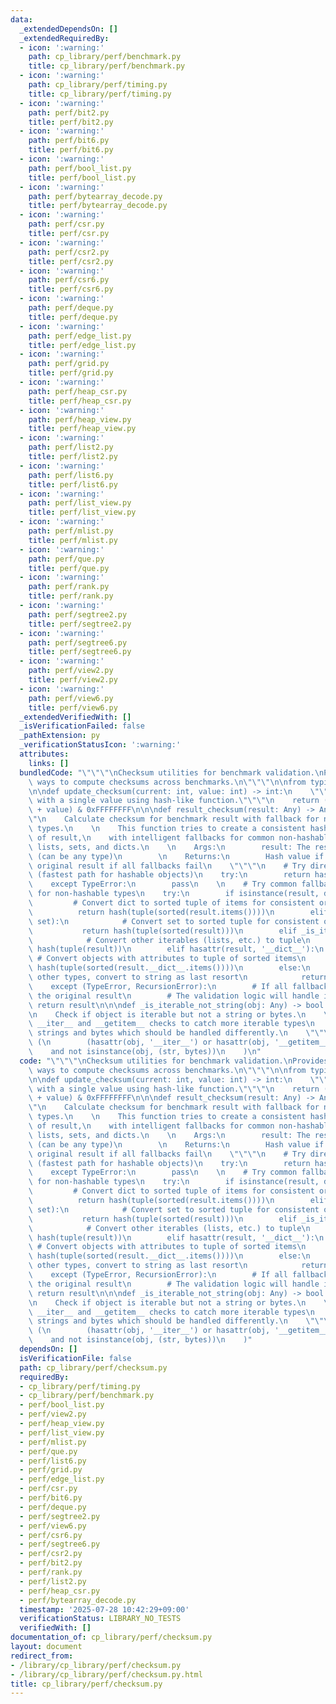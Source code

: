 ```yaml
---
data:
  _extendedDependsOn: []
  _extendedRequiredBy:
  - icon: ':warning:'
    path: cp_library/perf/benchmark.py
    title: cp_library/perf/benchmark.py
  - icon: ':warning:'
    path: cp_library/perf/timing.py
    title: cp_library/perf/timing.py
  - icon: ':warning:'
    path: perf/bit2.py
    title: perf/bit2.py
  - icon: ':warning:'
    path: perf/bit6.py
    title: perf/bit6.py
  - icon: ':warning:'
    path: perf/bool_list.py
    title: perf/bool_list.py
  - icon: ':warning:'
    path: perf/bytearray_decode.py
    title: perf/bytearray_decode.py
  - icon: ':warning:'
    path: perf/csr.py
    title: perf/csr.py
  - icon: ':warning:'
    path: perf/csr2.py
    title: perf/csr2.py
  - icon: ':warning:'
    path: perf/csr6.py
    title: perf/csr6.py
  - icon: ':warning:'
    path: perf/deque.py
    title: perf/deque.py
  - icon: ':warning:'
    path: perf/edge_list.py
    title: perf/edge_list.py
  - icon: ':warning:'
    path: perf/grid.py
    title: perf/grid.py
  - icon: ':warning:'
    path: perf/heap_csr.py
    title: perf/heap_csr.py
  - icon: ':warning:'
    path: perf/heap_view.py
    title: perf/heap_view.py
  - icon: ':warning:'
    path: perf/list2.py
    title: perf/list2.py
  - icon: ':warning:'
    path: perf/list6.py
    title: perf/list6.py
  - icon: ':warning:'
    path: perf/list_view.py
    title: perf/list_view.py
  - icon: ':warning:'
    path: perf/mlist.py
    title: perf/mlist.py
  - icon: ':warning:'
    path: perf/que.py
    title: perf/que.py
  - icon: ':warning:'
    path: perf/rank.py
    title: perf/rank.py
  - icon: ':warning:'
    path: perf/segtree2.py
    title: perf/segtree2.py
  - icon: ':warning:'
    path: perf/segtree6.py
    title: perf/segtree6.py
  - icon: ':warning:'
    path: perf/view2.py
    title: perf/view2.py
  - icon: ':warning:'
    path: perf/view6.py
    title: perf/view6.py
  _extendedVerifiedWith: []
  _isVerificationFailed: false
  _pathExtension: py
  _verificationStatusIcon: ':warning:'
  attributes:
    links: []
  bundledCode: "\"\"\"\nChecksum utilities for benchmark validation.\nProvides consistent\
    \ ways to compute checksums across benchmarks.\n\"\"\"\n\nfrom typing import Any\n\
    \n\ndef update_checksum(current: int, value: int) -> int:\n    \"\"\"Update checksum\
    \ with a single value using hash-like function.\"\"\"\n    return (current * 31\
    \ + value) & 0xFFFFFFFF\n\n\ndef result_checksum(result: Any) -> Any:\n    \"\"\
    \"\n    Calculate checksum for benchmark result with fallback for non-hashable\
    \ types.\n    \n    This function tries to create a consistent hash for any type\
    \ of result,\n    with intelligent fallbacks for common non-hashable types like\
    \ lists, sets, and dicts.\n    \n    Args:\n        result: The result to checksum\
    \ (can be any type)\n        \n    Returns:\n        Hash value if successful,\
    \ original result if all fallbacks fail\n    \"\"\"\n    # Try direct hash first\
    \ (fastest path for hashable objects)\n    try:\n        return hash(result)\n\
    \    except TypeError:\n        pass\n    \n    # Try common fallback conversions\
    \ for non-hashable types\n    try:\n        if isinstance(result, dict):\n   \
    \         # Convert dict to sorted tuple of items for consistent ordering\n  \
    \          return hash(tuple(sorted(result.items())))\n        elif isinstance(result,\
    \ set):\n            # Convert set to sorted tuple for consistent ordering\n \
    \           return hash(tuple(sorted(result)))\n        elif _is_iterable_not_string(result):\n\
    \            # Convert other iterables (lists, etc.) to tuple\n            return\
    \ hash(tuple(result))\n        elif hasattr(result, '__dict__'):\n           \
    \ # Convert objects with attributes to tuple of sorted items\n            return\
    \ hash(tuple(sorted(result.__dict__.items())))\n        else:\n            # For\
    \ other types, convert to string as last resort\n            return hash(str(result))\n\
    \    except (TypeError, RecursionError):\n        # If all fallbacks fail, return\
    \ the original result\n        # The validation logic will handle it\n       \
    \ return result\n\n\ndef _is_iterable_not_string(obj: Any) -> bool:\n    \"\"\"\
    \n    Check if object is iterable but not a string or bytes.\n    \n    Uses both\
    \ __iter__ and __getitem__ checks to catch more iterable types\n    while excluding\
    \ strings and bytes which should be handled differently.\n    \"\"\"\n    return\
    \ (\n        (hasattr(obj, '__iter__') or hasattr(obj, '__getitem__')) \n    \
    \    and not isinstance(obj, (str, bytes))\n    )\n"
  code: "\"\"\"\nChecksum utilities for benchmark validation.\nProvides consistent\
    \ ways to compute checksums across benchmarks.\n\"\"\"\n\nfrom typing import Any\n\
    \n\ndef update_checksum(current: int, value: int) -> int:\n    \"\"\"Update checksum\
    \ with a single value using hash-like function.\"\"\"\n    return (current * 31\
    \ + value) & 0xFFFFFFFF\n\n\ndef result_checksum(result: Any) -> Any:\n    \"\"\
    \"\n    Calculate checksum for benchmark result with fallback for non-hashable\
    \ types.\n    \n    This function tries to create a consistent hash for any type\
    \ of result,\n    with intelligent fallbacks for common non-hashable types like\
    \ lists, sets, and dicts.\n    \n    Args:\n        result: The result to checksum\
    \ (can be any type)\n        \n    Returns:\n        Hash value if successful,\
    \ original result if all fallbacks fail\n    \"\"\"\n    # Try direct hash first\
    \ (fastest path for hashable objects)\n    try:\n        return hash(result)\n\
    \    except TypeError:\n        pass\n    \n    # Try common fallback conversions\
    \ for non-hashable types\n    try:\n        if isinstance(result, dict):\n   \
    \         # Convert dict to sorted tuple of items for consistent ordering\n  \
    \          return hash(tuple(sorted(result.items())))\n        elif isinstance(result,\
    \ set):\n            # Convert set to sorted tuple for consistent ordering\n \
    \           return hash(tuple(sorted(result)))\n        elif _is_iterable_not_string(result):\n\
    \            # Convert other iterables (lists, etc.) to tuple\n            return\
    \ hash(tuple(result))\n        elif hasattr(result, '__dict__'):\n           \
    \ # Convert objects with attributes to tuple of sorted items\n            return\
    \ hash(tuple(sorted(result.__dict__.items())))\n        else:\n            # For\
    \ other types, convert to string as last resort\n            return hash(str(result))\n\
    \    except (TypeError, RecursionError):\n        # If all fallbacks fail, return\
    \ the original result\n        # The validation logic will handle it\n       \
    \ return result\n\n\ndef _is_iterable_not_string(obj: Any) -> bool:\n    \"\"\"\
    \n    Check if object is iterable but not a string or bytes.\n    \n    Uses both\
    \ __iter__ and __getitem__ checks to catch more iterable types\n    while excluding\
    \ strings and bytes which should be handled differently.\n    \"\"\"\n    return\
    \ (\n        (hasattr(obj, '__iter__') or hasattr(obj, '__getitem__')) \n    \
    \    and not isinstance(obj, (str, bytes))\n    )"
  dependsOn: []
  isVerificationFile: false
  path: cp_library/perf/checksum.py
  requiredBy:
  - cp_library/perf/timing.py
  - cp_library/perf/benchmark.py
  - perf/bool_list.py
  - perf/view2.py
  - perf/heap_view.py
  - perf/list_view.py
  - perf/mlist.py
  - perf/que.py
  - perf/list6.py
  - perf/grid.py
  - perf/edge_list.py
  - perf/csr.py
  - perf/bit6.py
  - perf/deque.py
  - perf/segtree2.py
  - perf/view6.py
  - perf/csr6.py
  - perf/segtree6.py
  - perf/csr2.py
  - perf/bit2.py
  - perf/rank.py
  - perf/list2.py
  - perf/heap_csr.py
  - perf/bytearray_decode.py
  timestamp: '2025-07-28 10:42:29+09:00'
  verificationStatus: LIBRARY_NO_TESTS
  verifiedWith: []
documentation_of: cp_library/perf/checksum.py
layout: document
redirect_from:
- /library/cp_library/perf/checksum.py
- /library/cp_library/perf/checksum.py.html
title: cp_library/perf/checksum.py
---
```

